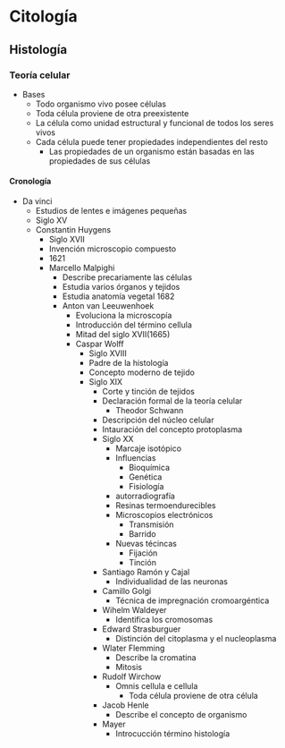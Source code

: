 # Citología
## Histología
### Teoría celular
- Bases
	- Todo organismo vivo posee células
	- Toda célula proviene de otra preexistente
	- La célula como unidad estructural y funcional de todos los seres vivos
	- Cada célula puede tener propiedades independientes del resto
		- Las propiedades de un organismo están basadas en las propiedades de sus células 
#### Cronología
- Da vinci
	- Estudios de lentes e imágenes pequeñas
	-  Siglo XV
	- Constantin Huygens
		- Siglo XVII
		- Invención microscopio compuesto
		- 1621
		- Marcello Malpighi
			- Describe precariamente las células
			- Estudia varios órganos y tejidos
			- Estudia anatomía vegetal 1682
			- Anton van Leeuwenhoek
				- Evoluciona la microscopía
				- Introducción del término cellula
				- Mitad del siglo XVII(1665)
				- Caspar Wolff
					- Siglo XVIII
					- Padre de la histología
					- Concepto moderno de tejido
					- Siglo XIX
						- Corte y tinción de tejidos
						- Declaración formal de la teoría celular
							- Theodor Schwann
						- Descripción del núcleo celular
						- Intauración del concepto protoplasma
						- Siglo XX
							- Marcaje isotópico
							- Influencias
								- Bioquímica
								- Genética
								- Fisiología
							- autorradiografía
							- Resinas termoendurecibles
							- Microscopios electrónicos
								- Transmisión
								- Barrido
							- Nuevas técincas
								- Fijación
								- Tinción
						- Santiago Ramón y Cajal
							- Individualidad de las neuronas
						- Camillo Golgi
							- Técnica de impregnación cromoargéntica
						- Wihelm Waldeyer
							- Identifica los cromosomas
						- Edward Strasburguer
							- Distinción del citoplasma y el nucleoplasma
						- Wlater Flemming
							- Describe la cromatina
							- Mitosis
						- Rudolf Wirchow
							- Omnis cellula e cellula
								- Toda célula proviene de otra célula
						- Jacob Henle
							-  Describe el concepto de organismo
						- Mayer
							- Introcucción término histología